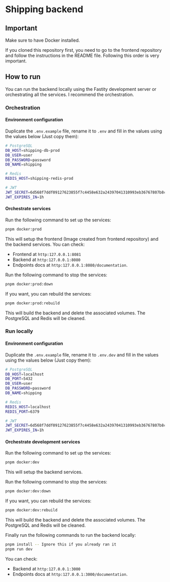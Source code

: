 # Shipping backend

## Important

Make sure to have Docker installed.

If you cloned this repository first, you need to go to the frontend repository and follow the instructions in the README file. Following this order is very important.

## How to run

You can run the backend locally using the Fastity development server or orchestrating all the services. I recommend the orchestration.

### Orchestration

#### Environment configuration

Duplicate the `.env.example` file, rename it to `.env` and fill in the values using the values below (Just copy them):

```bash
# PostgreSQL
DB_HOST=shipping-db-prod
DB_USER=user
DB_PASSWORD=password
DB_NAME=shipping

# Redis
REDIS_HOST=shipping-redis-prod

# JWT
JWT_SECRET=6d568f7ddf09127623855f7c4458e632a24397041310993eb36767807b8c8e5d
JWT_EXPIRES_IN=1h
```

#### Orchestrate services

Run the following command to set up the services:

```bash
pnpm docker:prod
```

This will setup the frontend (Image created from frontend repository) and the backend services. You can check:

- Frontend at `http:127.0.0.1:8081`
- Backend at `http:127.0.0.1:8080`
- Endpoints docs at `http:127.0.0.1:8080/documentation`.

Run the following command to stop the services:

```bash
pnpm docker:prod:down
```

If you want, you can rebuild the services:

```bash
pnpm docker:prod:rebuild
```

This will build the backend and delete the associated volumes. The PostgreSQL and Redis will be cleaned.

### Run locally

#### Environment configuration

Duplicate the `.env.example` file, rename it to `.env.dev` and fill in the values using the values below (Just copy them):

```bash
# PostgreSQL
DB_HOST=localhost
DB_PORT=5432
DB_USER=user
DB_PASSWORD=password
DB_NAME=shipping

# Redis
REDIS_HOST=localhost
REDIS_PORT=6379

# JWT
JWT_SECRET=6d568f7ddf09127623855f7c4458e632a24397041310993eb36767807b8c8e5d
JWT_EXPIRES_IN=1h
```

#### Orchestrate development services

Run the following command to set up the services:

```bash
pnpm docker:dev
```

This will setup the backend services.

Run the following command to stop the services:

```bash
pnpm docker:dev:down
```

If you want, you can rebuild the services:

```bash
pnpm docker:dev:rebuild
```

This will build the backend and delete the associated volumes. The PostgreSQL and Redis will be cleaned.

Finally run the following commands to run the backend locally:

```bash
pnpm install -- Ignore this if you already ran it
pnpm run dev
```

You can check:

- Backend at `http:127.0.0.1:3000`
- Endpoints docs at `http:127.0.0.1:3000/documentation`.
